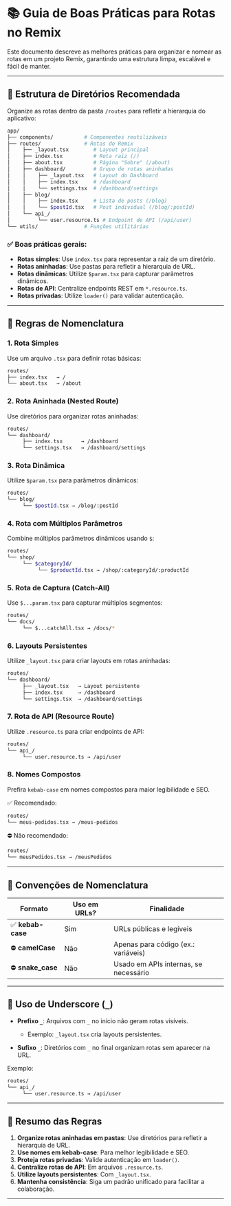 # 📚 Guia de Boas Práticas para Rotas no Remix

Este documento descreve as melhores práticas para organizar e nomear as rotas em um projeto Remix, garantindo uma estrutura limpa, escalável e fácil de manter.

---

## 📂 Estrutura de Diretórios Recomendada

Organize as rotas dentro da pasta `/routes` para refletir a hierarquia do aplicativo:

```bash
app/
├── components/          # Componentes reutilizáveis
├── routes/              # Rotas do Remix
│    ├── _layout.tsx        # Layout principal
│    ├── index.tsx          # Rota raiz (/)
│    ├── about.tsx          # Página "Sobre" (/about)
│    ├── dashboard/         # Grupo de rotas aninhadas
│    │    ├── _layout.tsx   # Layout do Dashboard
│    │    ├── index.tsx     # /dashboard
│    │    └── settings.tsx  # /dashboard/settings
│    ├── blog/
│    │    ├── index.tsx     # Lista de posts (/blog)
│    │    └── $postId.tsx   # Post individual (/blog/:postId)
│    └── api_/
│         └── user.resource.ts # Endpoint de API (/api/user)
└── utils/               # Funções utilitárias
```

### ✅ Boas práticas gerais:

- **Rotas simples**: Use `index.tsx` para representar a raiz de um diretório.
- **Rotas aninhadas**: Use pastas para refletir a hierarquia de URL.
- **Rotas dinâmicas**: Utilize `$param.tsx` para capturar parâmetros dinâmicos.
- **Rotas de API**: Centralize endpoints REST em `*.resource.ts`.
- **Rotas privadas**: Utilize `loader()` para validar autenticação.

---

## 📌 Regras de Nomenclatura

### 1. **Rota Simples**

Use um arquivo `.tsx` para definir rotas básicas:

```bash
routes/
├── index.tsx   → /
└── about.tsx   → /about
```

### 2. **Rota Aninhada (Nested Route)**

Use diretórios para organizar rotas aninhadas:

```bash
routes/
└── dashboard/
     ├── index.tsx      → /dashboard
     └── settings.tsx   → /dashboard/settings
```

### 3. **Rota Dinâmica**

Utilize `$param.tsx` para parâmetros dinâmicos:

```bash
routes/
└── blog/
     └── $postId.tsx → /blog/:postId
```

### 4. **Rota com Múltiplos Parâmetros**

Combine múltiplos parâmetros dinâmicos usando `$`:

```bash
routes/
└── shop/
     └── $categoryId/
          └── $productId.tsx → /shop/:categoryId/:productId
```

### 5. **Rota de Captura (Catch-All)**

Use `$...param.tsx` para capturar múltiplos segmentos:

```bash
routes/
└── docs/
     └── $...catchAll.tsx → /docs/*
```

### 6. **Layouts Persistentes**

Utilize `_layout.tsx` para criar layouts em rotas aninhadas:

```bash
routes/
└── dashboard/
     ├── _layout.tsx   → Layout persistente
     ├── index.tsx     → /dashboard
     └── settings.tsx  → /dashboard/settings
```

### 7. **Rota de API (Resource Route)**

Utilize `.resource.ts` para criar endpoints de API:

```bash
routes/
└── api_/
     └── user.resource.ts → /api/user
```

### 8. **Nomes Compostos**

Prefira `kebab-case` em nomes compostos para maior legibilidade e SEO.

✅ Recomendado:

```bash
routes/
└── meus-pedidos.tsx → /meus-pedidos
```

⛔ Não recomendado:

```bash
routes/
└── meusPedidos.tsx → /meusPedidos
```

---

## 📏 Convenções de Nomenclatura

| Formato           | Uso em URLs? | Finalidade                            |
| ----------------- | ------------ | ------------------------------------- |
| ✅ **kebab-case** | Sim          | URLs públicas e legíveis              |
| ⛔ **camelCase**  | Não          | Apenas para código (ex.: variáveis)   |
| ⛔ **snake_case** | Não          | Usado em APIs internas, se necessário |

---

## 🔎 Uso de Underscore (`_`)

- **Prefixo `_`**: Arquivos com `_` no início não geram rotas visíveis.

  - Exemplo: `_layout.tsx` cria layouts persistentes.

- **Sufixo `_`**: Diretórios com `_` no final organizam rotas sem aparecer na URL.

Exemplo:

```bash
routes/
└── api_/
     └── user.resource.ts → /api/user
```

---

## 📌 Resumo das Regras

1. **Organize rotas aninhadas em pastas**: Use diretórios para refletir a hierarquia de URL.
2. **Use nomes em kebab-case**: Para melhor legibilidade e SEO.
3. **Proteja rotas privadas**: Valide autenticação em `loader()`.
4. **Centralize rotas de API**: Em arquivos `.resource.ts`.
5. **Utilize layouts persistentes**: Com `_layout.tsx`.
6. **Mantenha consistência**: Siga um padrão unificado para facilitar a colaboração.

---
